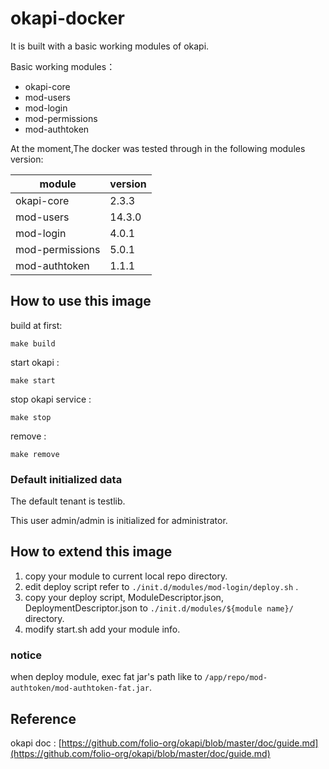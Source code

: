 # okapi-docker

It is built with a basic working modules of okapi.

Basic working modules：

* okapi-core
* mod-users
* mod-login
* mod-permissions
* mod-authtoken

At the moment,The docker was tested through in the following modules version:

| module          | version |
|-----------------|---------|
| okapi-core      | 2.3.3   |
| mod-users       | 14.3.0  |
| mod-login       | 4.0.1   |
| mod-permissions | 5.0.1   |
| mod-authtoken   | 1.1.1   |


## How to use this image

build at first:

```
make build
```

start okapi :

```
make start
```

stop okapi service :

```
make stop
```

remove :

```
make remove
```

### Default initialized data

The default tenant is testlib.

This user admin/admin is  initialized for administrator.


## How to extend this image

1. copy your module to current local repo directory.
2. edit deploy script refer to `./init.d/modules/mod-login/deploy.sh` .
3. copy your deploy script, ModuleDescriptor.json, DeploymentDescriptor.json to `./init.d/modules/${module name}/` directory.
4. modify start.sh add your module info.

### notice

when deploy module, exec fat jar's path like to `/app/repo/mod-authtoken/mod-authtoken-fat.jar`.




## Reference

okapi doc : [https://github.com/folio-org/okapi/blob/master/doc/guide.md](https://github.com/folio-org/okapi/blob/master/doc/guide.md)

